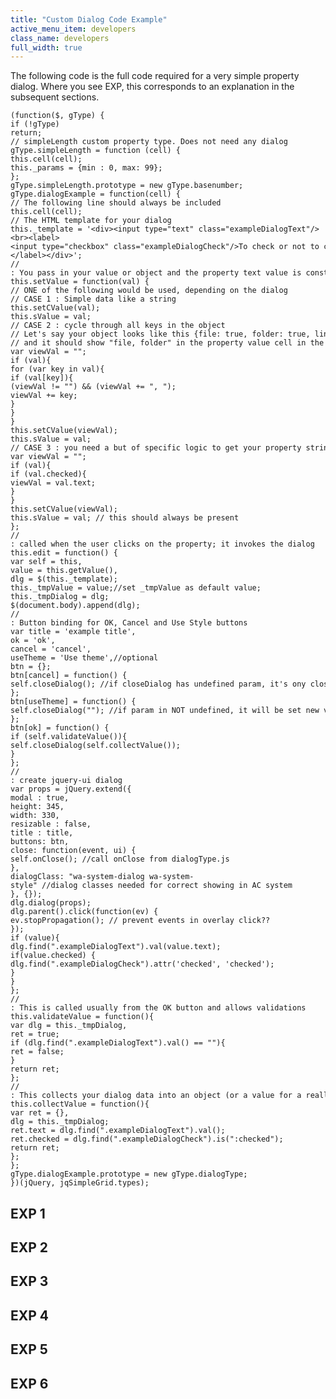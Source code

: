 ```yaml
---
title: "Custom Dialog Code Example"
active_menu_item: developers
class_name: developers
full_width: true
---
```



The following code is the full code required for a very simple property dialog. Where you see EXP, this corresponds to an explanation in the subsequent sections.

    (function($, gType) {
    if (!gType)
    return;
    // simpleLength custom property type. Does not need any dialog
    gType.simpleLength = function (cell) {
    this.cell(cell);
    this._params = {min : 0, max: 99};
    };
    gType.simpleLength.prototype = new gType.basenumber;
    gType.dialogExample = function(cell) {
    // The following line should always be included
    this.cell(cell);
    // The HTML template for your dialog
    this._template = '<div><input type="text" class="exampleDialogText"/><br><label><input type="checkbox" class="exampleDialogCheck"/>To check or not to check ?</label></div>';
    //
    : You pass in your value or object and the property text value is constructed and displayed
    this.setValue = function(val) {
    // ONE of the following would be used, depending on the dialog
    // CASE 1 : Simple data like a string
    this.setCValue(val);
    this.sValue = val;
    // CASE 2 : cycle through all keys in the object
    // Let's say your object looks like this {file: true, folder: true, link: false}
    // and it should show "file, folder" in the property value cell in the toolbar
    var viewVal = "";
    if (val){
    for (var key in val){
    if (val[key]){
    (viewVal != "") && (viewVal += ", ");
    viewVal += key;
    }
    }
    }
    this.setCValue(viewVal);
    this.sValue = val;
    // CASE 3 : you need a but of specific logic to get your property string
    var viewVal = "";
    if (val){
    if (val.checked){
    viewVal = val.text;
    }
    }
    this.setCValue(viewVal);
    this.sValue = val; // this should always be present
    };
    //
    : called when the user clicks on the property; it invokes the dialog
    this.edit = function() {
    var self = this,
    value = this.getValue(),
    dlg = $(this._template);
    this._tmpValue = value;//set _tmpValue as default value;
    this._tmpDialog = dlg;
    $(document.body).append(dlg);
    //
    : Button binding for OK, Cancel and Use Style buttons
    var title = 'example title',
    ok = 'ok',
    cancel = 'cancel',
    useTheme = 'Use theme',//optional
    btn = {};
    btn[cancel] = function() {
    self.closeDialog(); //if closeDialog has undefined param, it's ony close, without onChange event
    };
    btn[useTheme] = function() {
    self.closeDialog(""); //if param in NOT undefined, it will be set new value to cell
    };
    btn[ok] = function() {
    if (self.validateValue()){
    self.closeDialog(self.collectValue());
    }
    };
    //
    : create jquery-ui dialog
    var props = jQuery.extend({
    modal : true,
    height: 345,
    width: 330,
    resizable : false,
    title : title,
    buttons: btn,
    close: function(event, ui) {
    self.onClose(); //call onClose from dialogType.js
    },
    dialogClass: "wa-system-dialog wa-system-style" //dialog classes needed for correct showing in AC system
    }, {});
    dlg.dialog(props);
    dlg.parent().click(function(ev) {
    ev.stopPropagation(); // prevent events in overlay click??
    });
    if (value){
    dlg.find(".exampleDialogText").val(value.text);
    if(value.checked) {
    dlg.find(".exampleDialogCheck").attr('checked', 'checked');
    }
    }
    };
    //
    : This is called usually from the OK button and allows validations
    this.validateValue = function(){
    var dlg = this._tmpDialog,
    ret = true;
    if (dlg.find(".exampleDialogText").val() == ""){
    ret = false;
    }
    return ret;
    };
    //
    : This collects your dialog data into an object (or a value for a really simple dialog)
    this.collectValue = function(){
    var ret = {},
    dlg = this._tmpDialog;
    ret.text = dlg.find(".exampleDialogText").val();
    ret.checked = dlg.find(".exampleDialogCheck").is(":checked");
    return ret;
    };
    };
    gType.dialogExample.prototype = new gType.dialogType;
    })(jQuery, jqSimpleGrid.types);
   

## EXP 1

## EXP 2

## EXP 3

## EXP 4

## EXP 5

## EXP 6

